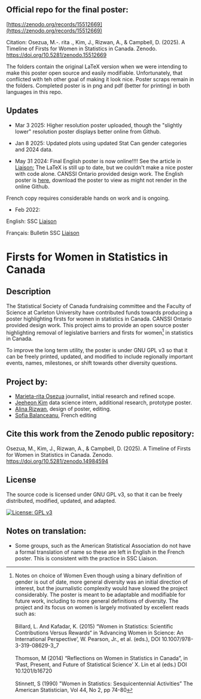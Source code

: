 ## Official repo for the final poster:

[https://zenodo.org/records/15512669](https://zenodo.org/records/15512669)

Citation:
Osezua, M.-. rita ., Kim, J., Rizwan, A., & Campbell, D. (2025). A Timeline of Firsts for Women in Statistics in Canada. Zenodo. https://doi.org/10.5281/zenodo.15512669

The folders contain the original LaTeX version when we were intending to make this poster open source and easily modifiable.  Unfortunately, that conflicted with teh other goal of making it look nice.  Poster scraps remain in the folders.  Completed poster is in png and pdf (better for printing) in both languages in this repo.


## Updates
- Mar 3 2025: Higher resolution poster uploaded, though the "slightly lower" resolution poster displays better online from Github.
- Jan 8 2025: Updated plots using updated Stat Can gender categories and 2024 data.

- May 31 2024: Final English poster is now online!!!!  See the article in [Liaison:](https://ssc.ca/en/publications/ssc-liaison/vol-38-5-2024-08/a-timeline-firsts-women-statistics-canada)
The LaTeX is still up to date, but we couldn't make a nice poster with code alone.  CANSSI Ontario provided design work.  The English poster is [here](https://github.com/iamdavecampbell/Canadian_Women_in_Statistics/blob/main/Firsts%20for%20Women%20in%20Statistics%20Poster%20%2036%20by%2075%20inches.pdf), 
download the poster to view as might not render in the online Github.

French copy requires considerable hands on work and is ongoing.

- Feb 2022:

English: SSC [Liaison](https://ssc.ca/en/publications/ssc-liaison/vol-36-1-2022-02/seeking-feedback-a-project-outlining-firsts-women) 

Français: Bulletin SSC [Liaison](https://ssc.ca/fr/publications/ssc-liaison/vol-36-1-2022-02/recherche-commentaires-sur-un-projet-decrivant-premieres) 

# Firsts for Women in Statistics in Canada 

## Description
The Statistical Society of Canada fundraising committee and the Faculty of Science at Carleton University have contributed funds towards producing a poster highlighting firsts for women in statistics in Canada.  CANSSI Ontario provided design work. This project aims to provide an open source poster highlighting removal of legislative barriers and firsts for women[^1] in statistics in Canada.

[^1]: Notes on choice of Women
Even though using a binary definition of gender is out of date, more general diversity was an initial direction of interest, but the journalistic complexity would have slowed the project considerably. The poster is meant to be adaptable and modifiable for future work, including to more general definitions of diversity. The project and its focus on women is largely motivated by excellent reads such as: <br/><br/> Billard, L. And Kafadar, K. (2015) “Women in Statistics: Scientific Contributions Versus Rewards“ in ‘Advancing Women in Science: An International Perspective’, W. Pearson, Jr., et al. (eds.), DOI 10.1007/978-3-319-08629-3_7 <br/><br/> Thomson, M (2014) “Reflections on Women in Statistics in Canada”, in ‘Past, Present, and Future of Statistical Science’ X. Lin et al (eds.) DOI 10.1201/b16720 <br/><br/> Stinnett, S (1990) "Women in Statistics: Sesquicentennial Activities” The American Statistician, Vol 44, No 2, pp 74-80

To improve the long term utility, the poster is under GNU GPL v3 so that it can be freely printed, updated, and modified to include regionally important events, names, milestones, or shift towards other diversity questions.

## Project by:
- [Marieta-rita Osezua](https://www.linkedin.com/in/marietaritaosezua/) journalist, initial research and refined scope.
- [Jeeheon Kim](https://www.linkedin.com/in/jeeheon-kim/) data science intern, additional research, prototype poster.
- [Alina Rizwan](https://www.linkedin.com/in/alina-rizwan/), design of poster, editing.
- [Sofia Balanceanu](https://www.linkedin.com/in/sofia-balaceanu-67790730b/), French editing

## Cite this work from the Zenodo public repository:
Osezua, M., Kim, J., Rizwan, A., & Campbell, D. (2025). A Timeline of Firsts for Women in Statistics in Canada. Zenodo. https://doi.org/10.5281/zenodo.14984594


## License
The source code is licensed under GNU GPL v3, so that it can be freely distributed, modified, updated, and adapted.

[![License: GPL v3](https://img.shields.io/badge/License-GPLv3-blue.svg)](https://www.gnu.org/licenses/gpl-3.0)


## Notes on translation:
- Some groups, such as the American Statistical Association do not have a formal translation of name so these are left in English in the French poster.  This is consistent with the practice in SSC Liaison.
